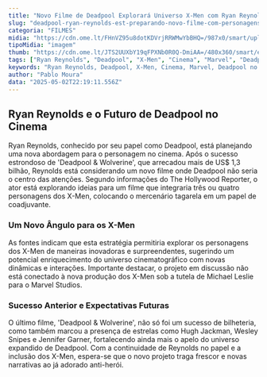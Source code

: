 ```yaml
---
title: "Novo Filme de Deadpool Explorará Universo X-Men com Ryan Reynolds em Papel Secundário"
slug: "deadpool-ryan-reynolds-est-preparando-novo-filme-com-personagens-de-x-men"
categoria: "FILMES"
midia: "https://cdn.ome.lt/FHnVZ95u8dotKDVrjRRWMwYbBHQ=/987x0/smart/uploads/conteudo/fotos/deadpool-10-anos_9qCs8I0.png"
tipoMidia: "imagem"
thumb: "https://cdn.ome.lt/JTS2UUXbY19qFPXNb0R0Q-DmiAA=/480x360/smart/extras/conteudos/deadpool_vM39mcm.jpg"
tags: ["Ryan Reynolds", "Deadpool", "X-Men", "Cinema", "Marvel", "Deadpool no cinema"]
keywords: "Ryan Reynolds, Deadpool, X-Men, Cinema, Marvel, Deadpool no cinema"
author: "Pablo Moura"
data: "2025-05-02T22:19:11.556Z"
---
```


## Ryan Reynolds e o Futuro de Deadpool no Cinema

Ryan Reynolds, conhecido por seu papel como Deadpool, está planejando uma nova abordagem para o personagem no cinema. Após o sucesso estrondoso de 'Deadpool & Wolverine', que arrecadou mais de US$ 1,3 bilhão, Reynolds está considerando um novo filme onde Deadpool não seria o centro das atenções. Segundo informações do The Hollywood Reporter, o ator está explorando ideias para um filme que integraria três ou quatro personagens dos X-Men, colocando o mercenário tagarela em um papel de coadjuvante.

### Um Novo Ângulo para os X-Men

As fontes indicam que esta estratégia permitiria explorar os personagens dos X-Men de maneiras inovadoras e surpreendentes, sugerindo um potencial enriquecimento do universo cinematográfico com novas dinâmicas e interações. Importante destacar, o projeto em discussão não está conectado à nova produção dos X-Men sob a tutela de Michael Leslie para o Marvel Studios.

### Sucesso Anterior e Expectativas Futuras

O último filme, 'Deadpool & Wolverine', não só foi um sucesso de bilheteria, como também marcou a presença de estrelas como Hugh Jackman, Wesley Snipes e Jennifer Garner, fortalecendo ainda mais o apelo do universo expandido de Deadpool. Com a continuidade de Reynolds no papel e a inclusão dos X-Men, espera-se que o novo projeto traga frescor e novas narrativas ao já adorado anti-herói.